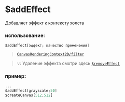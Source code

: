 # $addEffect
Добавляет эффект к контексту холста

### использование:
```js
$addEffect[эффект; качество пременения]
```
> [`CanvasRenderingContext2D/filter`](https://developer.mozilla.org/en-US/docs/Web/API/CanvasRenderingContext2D/filter)

> 💡: Удаление эффекта смотри здесь [`$removeEffect`](functions/$removeEffect.md)

### пример:
```js
...
$addEffect[grayscale;50]
$createCanvas[512;512]
```
